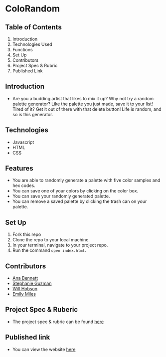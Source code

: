 # ColoRandom

## Table of Contents

1. Introduction
2. Technologies Used
3. Functions
4. Set Up
5. Contributors
6. Project Spec & Rubric
7. Published Link

## Introduction

 - Are you a budding artist that likes to mix it up? Why not try a random palette generator? Like the palette you just made, save it to your list! Tired of it? Get it out of there with that delete button! Life is random, and so is this generator.

## Technologies

  - Javascript
  - HTML
  - CSS

## Features

  - You are able to randomly generate a palette with five color samples and hex codes.
  - You can save one of your colors by clicking on the color box.
  - You can save your randomly generated palette.
  - You can remove a saved palette by clicking the trash can on your palette.

## Set Up

  1. Fork this repo
  2. Clone the repo to your local machine.
  3. In your terminal, navigate to your project repo.
  4. Run the command `open index.html`.

## Contributors

  - [Ana Bennett](https://github.com/AnaBennett11)
  - [Stephanie Guzman](https://github.com/stephanieguzm)
  - [Will Hobson](https://github.com/willhobson85)
  - [Emily Miles](https://github.com/emilyjmiles)

## Project Spec & Ruberic

  - The project spec & rubric can be found [here](https://frontend.turing.edu/projects/module-1/colorandom-v2.html)

## Published link
  - You can view the website [here](https://github.com/emilyjmiles/colorandom-group-project)
